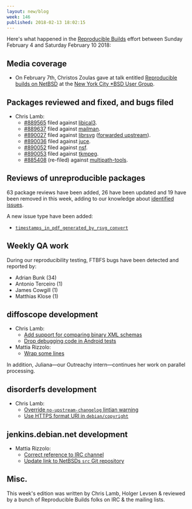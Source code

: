 ```yaml
---
layout: new/blog
week: 146
published: 2018-02-13 18:02:15
---
```


Here's what happened in the [Reproducible Builds](https://reproducible-builds.org) effort between Sunday February 4 and Saturday February 10 2018:

Media coverage
--------------

* On February 7th, Christos Zoulas gave at talk entitled [Reproducible builds on NetBSD](http://www.nycbug.org/index.cgi?action=view&id=10657) at the [New York City \*BSD User Group](http://www.nycbug.org/).


Packages reviewed and fixed, and bugs filed
-------------------------------------------

* Chris Lamb:
    * [#889565](https://bugs.debian.org/889565) filed against [libical3](https://tracker.debian.org/pkg/libical3).
    * [#889637](https://bugs.debian.org/889637) filed against [mailman](https://tracker.debian.org/pkg/mailman).
    * [#890027](https://bugs.debian.org/890027) filed against [librsvg](https://tracker.debian.org/pkg/librsvg) ([forwarded upstream](https://gitlab.gnome.org/GNOME/librsvg/merge_requests/10)).
    * [#890036](https://bugs.debian.org/890036) filed against [juce](https://tracker.debian.org/pkg/juce).
    * [#890052](https://bugs.debian.org/890052) filed against [nsf](https://tracker.debian.org/pkg/nsf).
    * [#890053](https://bugs.debian.org/890053) filed against [tkmpeg](https://tracker.debian.org/pkg/tkmpeg).
    * [#885408](https://bugs.debian.org/885408) (re-filed) against [multipath-tools](https://tracker.debian.org/pkg/multipath-tools).


Reviews of unreproducible packages
----------------------------------

63 package reviews have been added, 26 have been updated and 19 have been removed in this week,
adding to our knowledge about [identified issues](https://tests.reproducible-builds.org/debian/index_issues.html).

A new issue type have been added:

* [`timestamps_in_pdf_generated_by_rsvg_convert`](https://salsa.debian.org/reproducible-builds/reproducible-notes/commit/5e8bac75)

Weekly QA work
--------------

During our reproducibility testing, FTBFS bugs have been detected and reported by:

 - Adrian Bunk (34)
 - Antonio Terceiro (1)
 - James Cowgill (1)
 - Matthias Klose (1)


diffoscope development
----------------------

- Chris Lamb:
    - [Add support for comparing binary XML schemas](https://salsa.debian.org/reproducible-builds/diffoscope/commit/c1e29ac)
    - [Drop debugging code in Android tests](https://salsa.debian.org/reproducible-builds/diffoscope/commit/2bf2f0f)
- Mattia Rizzolo:
    - [Wrap some lines](https://salsa.debian.org/reproducible-builds/diffoscope/commit/b7332b6)

In addition, Juliana—our Outreachy intern—continues her work on parallel processing.


disorderfs development
----------------------

- Chris Lamb:
    - [Override `no-upstream-changelog` lintian warning](https://salsa.debian.org/reproducible-builds/disorderfs.git/commit/?id=e98218f)
    - [Use HTTPS format URI in `debian/copyright`](https://salsa.debian.org/reproducible-builds/disorderfs.git/commit/?id=cb394cd)


jenkins.debian.net development
------------------------------

- Mattia Rizzolo:
    - [Correct reference to IRC channel](https://anonscm.debian.org/git/qa/jenkins.debian.net.git/commit/?id=8eb3c2d1)
    - [Update link to NetBSDs `src` Git repository](https://anonscm.debian.org/git/qa/jenkins.debian.net.git/commit/?id=a13fee6a)


Misc.
-----

This week's edition was written by Chris Lamb, Holger Levsen & reviewed by a bunch of Reproducible Builds folks on IRC & the mailing lists.
